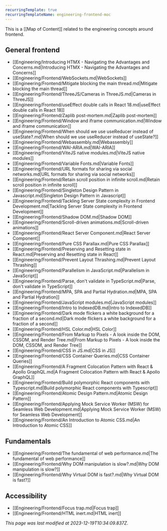 ```yaml
---
recurringTemplate: true
recurringTemplateName: engineering-frontend-moc
---
```


This is a [[Map of Content]] related to the engineering concepts around frontend.

## General frontend

- [[Engineering/Introducing HTMX - Navigating the Advantages and Concerns.md|Introducing HTMX - Navigating the Advantages and Concerns]]
- [[Engineering/Frontend/WebSockets.md|WebSockets]]
- [[Engineering/Frontend/Mitigate blocking the main thread.md|Mitigate blocking the main thread]]
- [[Engineering/Frontend/ThreeJS/Cameras in ThreeJS.md|Cameras in ThreeJS]]
- [[Engineering/Frontend/useEffect double calls in React 18.md|useEffect double calls in React 18]]
- [[Engineering/Frontend/Zaplib post-mortem.md|Zaplib post-mortem]]
- [[Engineering/Frontend/Window and iframe communication.md|Window and iframe communication]]
- [[Engineering/Frontend/When should we use useReducer instead of useState?.md|When should we use useReducer instead of useState?]]
- [[Engineering/Frontend/Webassembly.md|Webassembly]]
- [[Engineering/Frontend/WAI-ARIA.md|WAI-ARIA]]
- [[Engineering/Frontend/ViteJS native modules.md|ViteJS native modules]]
- [[Engineering/Frontend/Variable Fonts.md|Variable Fonts]]
- [[Engineering/Frontend/URL formats for sharing via social networks.md|URL formats for sharing via social networks]]
- [[Engineering/Frontend/Retain scroll position in infinite scroll.md|Retain scroll position in infinite scroll]]
- [[Engineering/Frontend/Singleton Design Pattern in Javascript.md|Singleton Design Pattern in Javascript]]
- [[Engineering/Frontend/Tackling Server State complexity in Frontend Development.md|Tackling Server State complexity in Frontend Development]]
- [[Engineering/Frontend/Shadow DOM.md|Shadow DOM]]
- [[Engineering/Frontend/Scroll-driven animations.md|Scroll-driven animations]]
- [[Engineering/Frontend/React Server Component.md|React Server Component]]
- [[Engineering/Frontend/Pure CSS Parallax.md|Pure CSS Parallax]]
- [[Engineering/Frontend/Preserving and Resetting state in React.md|Preserving and Resetting state in React]]
- [[Engineering/Frontend/Prevent Layout Thrashing.md|Prevent Layout Thrashing]]
- [[Engineering/Frontend/Parallelism in JavaScript.md|Parallelism in JavaScript]]
- [[Engineering/Frontend/Parse, don't validate in TypeScript.md|Parse, don't validate in TypeScript]]
- [[Engineering/Frontend/MPA, SPA and Partial Hydration.md|MPA, SPA and Partial Hydration]]
- [[Engineering/Frontend/JavaScript modules.md|JavaScript modules]]
- [[Engineering/Frontend/Intro to IndexedDB.md|Intro to IndexedDB]]
- [[Engineering/Frontend/Dark mode flickers a white background for a fraction of a second.md|Dark mode flickers a white background for a fraction of a second]]
- [[Engineering/Frontend/HSL Color.md|HSL Color]]
- [[Engineering/Frontend/From Markup to Pixels - A look inside the DOM, CSSOM, and Render Tree.md|From Markup to Pixels - A look inside the DOM, CSSOM, and Render Tree]]
- [[Engineering/Frontend/CSS in JS.md|CSS in JS]]
- [[Engineering/Frontend/CSS Container Queries.md|CSS Container Queries]]
- [[Engineering/Frontend/A Fragment Colocation Pattern with React & Apollo GraphQL.md|A Fragment Colocation Pattern with React & Apollo GraphQL]]
- [[Engineering/Frontend/Build polymorphic React components with Typescript.md|Build polymorphic React components with Typescript]]
- [[Engineering/Frontend/Atomic Design Pattern.md|Atomic Design Pattern]]
- [[Engineering/Frontend/Applying Mock Service Worker (MSW) for Seamless Web Development.md|Applying Mock Service Worker (MSW) for Seamless Web Development]]
- [[Engineering/Frontend/An Introduction to Atomic CSS.md|An Introduction to Atomic CSS]]

## Fundamentals

- [[Engineering/Frontend/The fundamental of web performance.md|The fundamental of web performance]]
- [[Engineering/Frontend/Why DOM manipulation is slow?.md|Why DOM manipulation is slow?]]
- [[Engineering/Frontend/Why Virtual DOM is fast?.md|Why Virtual DOM is fast?]]

## Accessibility

- [[Engineering/Frontend/Focus trap.md|Focus trap]]
- [[Engineering/Frontend/HTML inert.md|HTML inert]]


*This page was last modified at 2023-12-19T10:34:09.837Z*.
